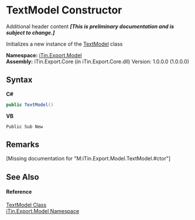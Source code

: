 # TextModel Constructor 
Additional header content _**\[This is preliminary documentation and is subject to change.\]**_

Initializes a new instance of the <a href="73c12369-0c3b-a1f3-bd2d-de08d23c9d1c">TextModel</a> class

**Namespace:**&nbsp;<a href="ef57ffcc-e95e-b212-5a46-9aa6f5a3511f">iTin.Export.Model</a><br />**Assembly:**&nbsp;iTin.Export.Core (in iTin.Export.Core.dll) Version: 1.0.0.0 (1.0.0.0)

## Syntax

**C#**<br />
``` C#
public TextModel()
```

**VB**<br />
``` VB
Public Sub New
```


## Remarks
\[Missing <remarks> documentation for "M:iTin.Export.Model.TextModel.#ctor"\]

## See Also


#### Reference
<a href="73c12369-0c3b-a1f3-bd2d-de08d23c9d1c">TextModel Class</a><br /><a href="ef57ffcc-e95e-b212-5a46-9aa6f5a3511f">iTin.Export.Model Namespace</a><br />